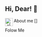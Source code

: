 ## Hi, Dear! 👋

About me
[<img align = "left" alt = "JS" width = "26 px" scr = "JavaScript https://raw.githubusercontent.com/github/explore/80688e429a7d4ef2fca1e82350fe8e3517d3494d/topics/javascript/javascript.png" />]

Folow Me